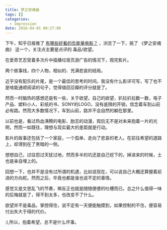 ```yaml
---
title: 梦之安魂曲
tags: []
categories:
  - Impression
date: 2016-04-01 00:27:00
---
```


下午，知乎日报推了 [有哪些好看的负能量电影？](http://daily.zhihu.com/story/8060736) ，浏览了一下，挑了 《梦之安魂曲》 这一个，关注点主要是点评的 毒品/欲望。

在爱奇艺忍受着多次片中插播垃圾页游广告的情况下，观完影片。
<!--more-->
两个故事线，四个人物，相似的、充满悲哀的结局。

近乎没有配乐的片尾，是一个最佳的思考的时间。我没有什么影评可写，写了也不是啥能通顺阅读的句子，觉得值回豆瓣的评分就是了。

然而一时脑热的感想还是有一些，关于欲望。自己的欲望，扒拉扒拉数一数，电子产品、塑料小人、彩纸的书、SONY的LOGO，没有底限的开销，信念着车到山前必有路。然而大多数情况下，车到山前，路并不会自然的躺在那里。

以前也是，看过热血沸腾的电影、励志的动漫，观后无不是对未来抱着一片的光明，然而一如既往，理想与现实最大的差距就是行动。

影片的故事还包括了一个家庭，一个孤单、走向了悲哀的老人。在前往希望的道路上，却滑到在了黑暗的一侧。

想想自己，过往怨过天犹过地，然而多半的坑还是自己挖下的，掉进来的时候，土也是亲自埋上的。

回想一下，也并不是没有过所谓的机遇，比如说现在，可以说自己大概还算握着前进的方向舵。然而之后，毕竟也都是谁也说不定的事情。

感觉又是文思乱飞的节奏，嘛反正也就是随随便便的吐槽而已。总之什么值得一味的后悔就是了，得不到太多，也改变不了什么。

欲望并不是毒品，掌控得住，说不定有一天便能触摸到，如果控制的不住，便容易付出失大于得的代价。

:),所以，抱着希望，总不是什么坏事。
